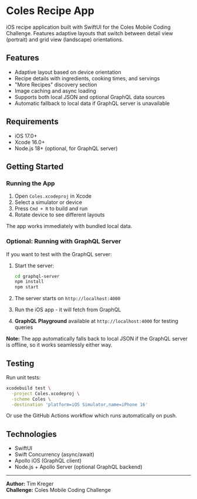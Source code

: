 # Coles Recipe App

iOS recipe application built with SwiftUI for the Coles Mobile Coding Challenge. Features adaptive layouts that switch between detail view (portrait) and grid view (landscape) orientations.

## Features

- Adaptive layout based on device orientation
- Recipe details with ingredients, cooking times, and servings
- "More Recipes" discovery section
- Image caching and async loading
- Supports both local JSON and optional GraphQL data sources
- Automatic fallback to local data if GraphQL server is unavailable

## Requirements

- iOS 17.0+
- Xcode 16.0+
- Node.js 18+ (optional, for GraphQL server)

## Getting Started

### Running the App

1. Open `Coles.xcodeproj` in Xcode
2. Select a simulator or device
3. Press `Cmd + R` to build and run
4. Rotate device to see different layouts

The app works immediately with bundled local data.

### Optional: Running with GraphQL Server

If you want to test with the GraphQL server:

1. Start the server:
   ```bash
   cd graphql-server
   npm install
   npm start
   ```

2. The server starts on `http://localhost:4000`

3. Run the iOS app - it will fetch from GraphQL

4. **GraphQL Playground** available at `http://localhost:4000` for testing queries

**Note:** The app automatically falls back to local JSON if the GraphQL server is offline, so it works seamlessly either way.

## Testing

Run unit tests:
```bash
xcodebuild test \
  -project Coles.xcodeproj \
  -scheme Coles \
  -destination 'platform=iOS Simulator,name=iPhone 16'
```

Or use the GitHub Actions workflow which runs automatically on push.

## Technologies

- SwiftUI
- Swift Concurrency (async/await)
- Apollo iOS (GraphQL client)
- Node.js + Apollo Server (optional GraphQL backend)

---

**Author:** Tim Kreger  
**Challenge:** Coles Mobile Coding Challenge

